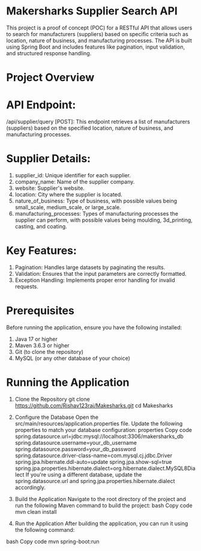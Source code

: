 # Makersharks Supplier Search API
This project is a proof of concept (POC) for a RESTful API that allows users to search for manufacturers (suppliers) based on specific criteria such as location, 
nature of business, and manufacturing processes. The API is built using Spring Boot and includes features like pagination, input validation, and structured response handling.

# Project Overview
# API Endpoint:
/api/supplier/query [POST]: This endpoint retrieves a list of manufacturers (suppliers) based on the specified location, nature of business, and manufacturing processes.

# Supplier Details:
1. supplier_id: Unique identifier for each supplier.
2. company_name: Name of the supplier company.
3. website: Supplier's website.
4. location: City where the supplier is located.
5. nature_of_business: Type of business, with possible values being small_scale, medium_scale, or large_scale.
6. manufacturing_processes: Types of manufacturing processes the supplier can perform, with possible values being moulding, 3d_printing, casting, and coating.

# Key Features:
1. Pagination: Handles large datasets by paginating the results.
2. Validation: Ensures that the input parameters are correctly formatted.
3. Exception Handling: Implements proper error handling for invalid requests.

# Prerequisites
Before running the application, ensure you have the following installed:
1. Java 17 or higher
2. Maven 3.6.3 or higher
3. Git (to clone the repository)
4. MySQL (or any other database of your choice)

# Running the Application
1. Clone the Repository
   git clone https://github.com/Rishav123raj/Makesharks.git
   cd Makesharks
   
2. Configure the Database
  Open the src/main/resources/application.properties file.
  Update the following properties to match your database configuration:
  properties
  Copy code
  spring.datasource.url=jdbc:mysql://localhost:3306/makersharks_db
  spring.datasource.username=your_db_username
  spring.datasource.password=your_db_password
  spring.datasource.driver-class-name=com.mysql.cj.jdbc.Driver
  spring.jpa.hibernate.ddl-auto=update
  spring.jpa.show-sql=true
  spring.jpa.properties.hibernate.dialect=org.hibernate.dialect.MySQL8Dialect
If you're using a different database, update the spring.datasource.url and spring.jpa.properties.hibernate.dialect accordingly.

3. Build the Application
Navigate to the root directory of the project and run the following Maven command to build the project:
bash
Copy code
mvn clean install

4. Run the Application
After building the application, you can run it using the following command:

bash
Copy code
mvn spring-boot:run
